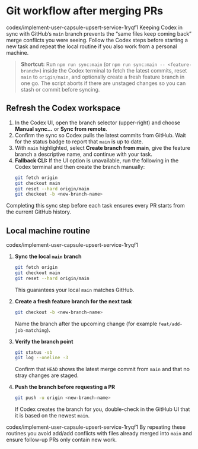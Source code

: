 # Git workflow after merging PRs

codex/implement-user-capsule-upsert-service-1ryqf1
Keeping Codex in sync with GitHub’s `main` branch prevents the “same files keep coming back” merge conflicts you were seeing. Follow the Codex steps before starting a new task and repeat the local routine if you also work from a personal machine.

> **Shortcut:** Run `npm run sync:main` (or `npm run sync:main -- <feature-branch>`) inside the Codex terminal to fetch the latest commits, reset `main` to `origin/main`, and optionally create a fresh feature branch in one go. The script aborts if there are unstaged changes so you can stash or commit before syncing.


## Refresh the Codex workspace

1. In the Codex UI, open the branch selector (upper-right) and choose **Manual sync…** or **Sync from remote**.
2. Confirm the sync so Codex pulls the latest commits from GitHub. Wait for the status badge to report that `main` is up to date.
3. With `main` highlighted, select **Create branch from main**, give the feature branch a descriptive name, and continue with your task.
4. **Fallback CLI:** If the UI option is unavailable, run the following in the Codex terminal and then create the branch manually:
   ```bash
   git fetch origin
   git checkout main
   git reset --hard origin/main
   git checkout -b <new-branch-name>
   ```

Completing this sync step before each task ensures every PR starts from the current GitHub history.

## Local machine routine

codex/implement-user-capsule-upsert-service-1ryqf1

1. **Sync the local `main` branch**
   ```bash
   git fetch origin
   git checkout main
   git reset --hard origin/main
   ```
   This guarantees your local `main` matches GitHub.

2. **Create a fresh feature branch for the next task**
   ```bash
   git checkout -b <new-branch-name>
   ```
   Name the branch after the upcoming change (for example `feat/add-job-matching`).

3. **Verify the branch point**
   ```bash
   git status -sb
   git log --oneline -3
   ```
   Confirm that `HEAD` shows the latest merge commit from `main` and that no stray changes are staged.

4. **Push the branch before requesting a PR**
   ```bash
   git push -u origin <new-branch-name>
   ```
   If Codex creates the branch for you, double-check in the GitHub UI that it is based on the newest `main`.

codex/implement-user-capsule-upsert-service-1ryqf1
By repeating these routines you avoid add/add conflicts with files already merged into `main` and ensure follow-up PRs only contain new work.


